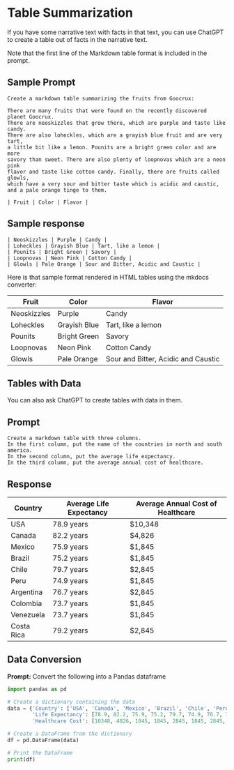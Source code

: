 # Table Summarization

If you have some narrative text with facts in that text, you can use ChatGPT 
to create a table out of facts in the narrative text.

Note that the first line of the Markdown table format is included in the prompt.

## Sample Prompt
```linenums="0"
Create a markdown table summarizing the fruits from Goocrux:

There are many fruits that were found on the recently discovered planet Goocrux. 
There are neoskizzles that grow there, which are purple and taste like candy. 
There are also loheckles, which are a grayish blue fruit and are very tart, 
a little bit like a lemon. Pounits are a bright green color and are more 
savory than sweet. There are also plenty of loopnovas which are a neon pink 
flavor and taste like cotton candy. Finally, there are fruits called glowls, 
which have a very sour and bitter taste which is acidic and caustic, 
and a pale orange tinge to them.

| Fruit | Color | Flavor |
```

## Sample response

```
| Neoskizzles | Purple | Candy |
| Loheckles | Grayish Blue | Tart, like a lemon |
| Pounits | Bright Green | Savory |
| Loopnovas | Neon Pink | Cotton Candy |
| Glowls | Pale Orange | Sour and Bitter, Acidic and Caustic |
```

Here is that sample format rendered in HTML tables using the mkdocs converter:

| Fruit | Color | Flavor |
|-------|-------|--------|
| Neoskizzles | Purple | Candy |
| Loheckles | Grayish Blue | Tart, like a lemon |
| Pounits | Bright Green | Savory |
| Loopnovas | Neon Pink | Cotton Candy |
| Glowls | Pale Orange | Sour and Bitter, Acidic and Caustic |

## Tables with Data
You can also ask ChatGPT to create tables with data in them.

## Prompt

```linenums="0"
Create a markdown table with three columns.
In the first column, put the name of the countries in north and south america.
In the second column, put the average life expectancy.
In the third column, put the average annual cost of healthcare.
```

## Response

| Country | Average Life Expectancy | Average Annual Cost of Healthcare |
|--------|------------------------|----------------------------------|
| USA   | 78.9 years              | $10,348                         |
| Canada | 82.2 years              | $4,826                         |
| Mexico | 75.9 years              | $1,845                         |
| Brazil | 75.2 years              | $1,845                         |
| Chile  | 79.7 years              | $2,845                         |
| Peru   | 74.9 years              | $1,845                         |
| Argentina | 76.7 years            | $2,845                         |
| Colombia | 73.7 years             | $1,845                         |
| Venezuela | 73.7 years            | $1,845                         |
|Costa Rica| 79.2 years             | $2,845                         |

## Data Conversion

**Prompt:** Convert the following into a Pandas dataframe

```python
import pandas as pd

# Create a dictionary containing the data
data = {'Country': ['USA', 'Canada', 'Mexico', 'Brazil', 'Chile', 'Peru', 'Argentina', 'Colombia', 'Venezuela', 'Costa Rica'],
        'Life Expectancy': [78.9, 82.2, 75.9, 75.2, 79.7, 74.9, 76.7, 73.7, 73.7, 79.2],
        'Healthcare Cost': [10348, 4826, 1845, 1845, 2845, 1845, 2845, 1845, 1845, 2845]}

# Create a DataFrame from the dictionary
df = pd.DataFrame(data)

# Print the DataFrame
print(df)
```
